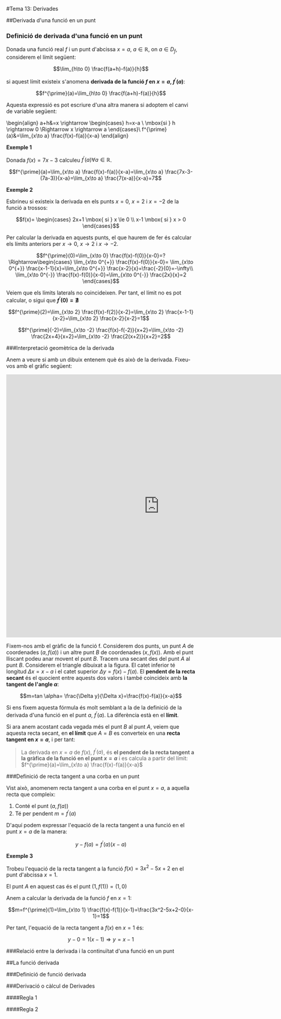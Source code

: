 #Tema 13: Derivades

##Derivada d'una funció en un punt



### Definició de derivada d'una funció en un punt

Donada una funció real $f$ i un punt d'abcissa $x=a$, $a \in \mathbb{R}$, on $a \in D_f$, considerem el límit següent:

$$\lim_{h\to 0} \frac{f(a+h)-f(a)}{h}$$

si aquest límit existeix s'anomena **derivada de la funció $f$ en $x=a$, $f^{\prime} (a)$**:

$$f^{\prime}(a)=\lim_{h\to 0} \frac{f(a+h)-f(a)}{h}$$

Aquesta expressió es pot escriure d'una altra manera si adoptem el canvi de variable següent:

\begin{align}
a+h&=x \rightarrow \begin{cases} h=x-a \\
     \mbox{si } h \rightarrow 0 \Rightarrow x \rightarrow a
    \end{cases}\\
f^{\prime}(a)&=\lim_{x\to a} \frac{f(x)-f(a)}{x-a}
\end{align}

**Exemple 1**

Donada $f(x)=7x-3$ calculeu $f^{\prime}(a) \forall a \in \mathbb{R}$.

$$f^{\prime}(a)=\lim_{x\to a} \frac{f(x)-f(a)}{x-a}=\lim_{x\to a} \frac{7x-3-(7a-3)}{x-a}=\lim_{x\to a} \frac{7(x-a)}{x-a}=7$$

**Exemple 2**

Esbrineu si existeix la derivada en els punts $x=0$, $x=2$ i $x=-2$ de la funció a trossos:

$$f(x)= \begin{cases} 2x+1 \mbox{ si } x \le 0 \\
     x-1 \mbox{ si } x > 0
    \end{cases}$$

Per calcular la derivada en aquests punts, el que haurem de fer és calcular els límits anteriors per $x\to 0$, $x\to 2$ i $x \to -2$.

$$f^{\prime}(0)=\lim_{x\to 0} \frac{f(x)-f(0)}{x-0}=?\Rightarrow\begin{cases} \lim_{x\to 0^{+}} \frac{f(x)-f(0)}{x-0}= \lim_{x\to 0^{+}} \frac{x-1-1}{x}=\lim_{x\to 0^{+}} \frac{x-2}{x}=\frac{-2}{0}=-\infty\\
     \lim_{x\to 0^{-}} \frac{f(x)-f(0)}{x-0}=\lim_{x\to 0^{-}} \frac{2x}{x}=2
    \end{cases}$$

Veiem que els límits laterals no coincideixen. Per tant, el límit no es pot calcular, o sigui que **$f^{\prime}(0)=\nexists$**

$$f^{\prime}(2)=\lim_{x\to 2} \frac{f(x)-f(2)}{x-2}=\lim_{x\to 2} \frac{x-1-1}{x-2}=\lim_{x\to 2} \frac{x-2}{x-2}=1$$

$$f^{\prime}(-2)=\lim_{x\to -2} \frac{f(x)-f(-2)}{x+2}=\lim_{x\to -2} \frac{2x+4}{x+2}=\lim_{x\to -2} \frac{2(x+2)}{x+2}=2$$





###Interpretació geomètrica de la derivada

Anem a veure si amb un dibuix entenem què és això de la derivada. Fixeu-vos amb el gràfic següent:

<iframe scrolling="no" src="https://www.geogebra.org/material/iframe/id/bd7R3xbq/width/814/height/700/border/888888/rc/false/ai/false/sdz/true/smb/false/stb/false/stbh/true/ld/false/sri/true/at/auto" width="814px" height="700px" style="border:0px;"> </iframe>

Fixem-nos amb el gràfic de la funció f. Considerem dos punts, un punt $A$ de coordenades $(a, f(a))$ i un altre punt $B$ de coordenades $(x, f(x))$. Amb el punt lliscant podeu anar movent el punt $B$. Tracem una secant des del punt $A$ al punt $B$. Considerem el triangle dibuixat a la figura. El catet inferior té longitud $\Delta x=x-a$ i el catet superior $\Delta y=f(x)-f(a)$. El **pendent de la recta secant** és el quocient entre aquests dos valors i també coincideix amb **la tangent de l'angle $\alpha$**:

$$m=tan \alpha= \frac{\Delta y}{\Delta x}=\frac{f(x)-f(a)}{x-a}$$

Si ens fixem aquesta fórmula és molt semblant a la de la definició de la derivada d'una funció en el punt $a$, $f^{\prime}(a)$. La diferència està en el **límit**.

Si ara anem acostant cada vegada més el punt $B$ al punt $A$, veiem que aquesta recta secant, en **el límit** que $A=B$ es converteix en una **recta tangent en $x=a$**, i per tant:

>La derivada en $x=a$ de $f(x)$, $f^\prime(a)$, és **el pendent de la recta tangent a la gràfica de la funció en el punt $x=a$**  i es calcula a partir del límit: $f^{\prime}(a)=\lim_{x\to a} \frac{f(x)-f(a)}{x-a}$  

###Definició de recta tangent a una corba en un punt

Vist això, anomenem recta tangent a una corba en el punt $x=a$, a aquella recta que compleix:

1. Conté el punt $(a,f(a))$
2. Té per pendent $m=f^{\prime}(a)$

D'aquí podem expressar l'equació de la recta tangent a una funció en el punt $x=a$ de la manera:

$$y-f(a)=f^{\prime}(a)(x-a)$$

**Exemple 3**

Trobeu l'equació de la recta tangent a la funció $f(x)=3x^2-5x+2$ en el punt d'abcissa $x=1$.

El punt $A$ en aquest cas és el punt $(1,f(1))=(1,0)$

Anem a calcular la derivada de la funció $f$ en $x=1$:



$$m=f^{\prime}(1)=\lim_{x\to 1} \frac{f(x)-f(1)}{x-1}=\frac{3x^2-5x+2-0}{x-1}=1$$

Per tant, l'equació de la recta tangent a $f(x)$ en $x=1$ és:

$$y-0=1(x-1)\Rightarrow y=x-1$$


###Relació entre la derivada i la continuïtat d'una funció en un punt

##La funció derivada

###Definició de funció derivada

###Derivació o càlcul de Derivades

####Regla 1

####Regla 2
